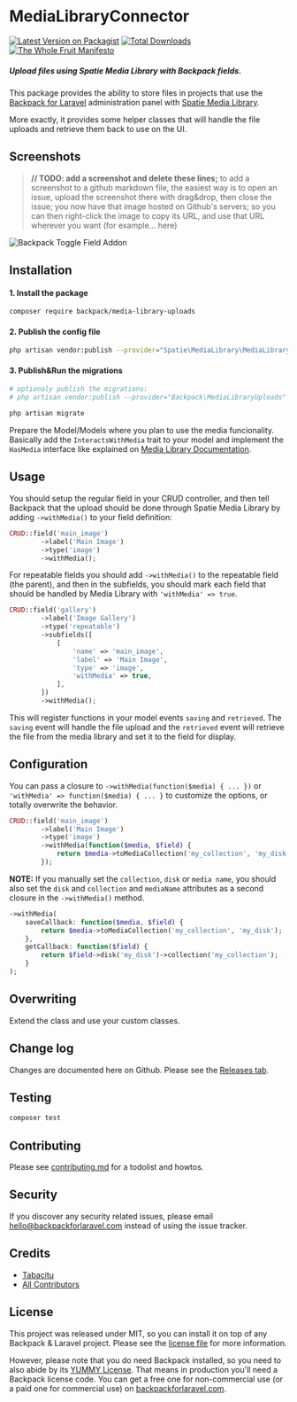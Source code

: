 # MediaLibraryConnector

[![Latest Version on Packagist][ico-version]][link-packagist]
[![Total Downloads][ico-downloads]][link-downloads]
[![The Whole Fruit Manifesto](https://img.shields.io/badge/writing%20standard-the%20whole%20fruit-brightgreen)](https://github.com/the-whole-fruit/manifesto)

##### Upload files using Spatie Media Library with Backpack fields.

This package provides the ability to store files in projects that use the [Backpack for Laravel](https://backpackforlaravel.com/) administration panel with [Spatie Media Library](https://github.com/spatie/laravel-medialibrary). 

More exactly, it provides some helper classes that will handle the file uploads and retrieve them back to use on the UI.


## Screenshots

> **// TODO: add a screenshot and delete these lines;** 
> to add a screenshot to a github markdown file, the easiest way is to
> open an issue, upload the screenshot there with drag&drop, then close the issue;
> you now have that image hosted on Github's servers; so you can then right-click 
> the image to copy its URL, and use that URL wherever you want (for example... here)

![Backpack Toggle Field Addon](https://via.placeholder.com/600x250?text=screenshot+needed)


## Installation

#### 1. Install the package
``` bash
composer require backpack/media-library-uploads
```
#### 2. Publish the config file
```bash
php artisan vendor:publish --provider="Spatie\MediaLibrary\MediaLibraryServiceProvider" --tag="config"
```

#### 3. Publish&Run the migrations
```bash
# optionaly publish the migrations:
# php artisan vendor:publish --provider="Backpack\MediaLibraryUploads" --tag="migrations"

php artisan migrate
```

Prepare the Model/Models where you plan to use the media funcionality. Basically add the `InteractsWithMedia` trait to your model and implement the `HasMedia` interface like explained on [Media Library Documentation](https://spatie.be/docs/laravel-medialibrary/v10/basic-usage/preparing-your-model).

## Usage

You should setup the regular field in your CRUD controller, and then tell Backpack that the upload should be done through Spatie Media Library by adding `->withMedia()` to your field definition:

```php
CRUD::field('main_image')
        ->label('Main Image')
        ->type('image')
        ->withMedia();

```

For repeatable fields you should add `->withMedia()` to the repeatable field (the parent), and then in the subfields, you should mark each field that should be handled by Media Library with `'withMedia' => true`.

```php
CRUD::field('gallery')
        ->label('Image Gallery')
        ->type('repeatable')
        ->subfields([
            [
                'name' => 'main_image',
                'label' => 'Main Image',
                'type' => 'image',
                'withMedia' => true,
            ],
        ])
        ->withMedia(); 
```

This will register functions in your model events  `saving` and `retrieved`. 
The `saving` event will handle the file upload and the `retrieved` event will retrieve the file from the media library and set it to the field for display.

## Configuration

You can pass a closure to `->withMedia(function($media) { ... })` or `'withMedia' => function($media) { ... }` to customize the options, or totally overwrite the behavior.

```php
CRUD::field('main_image')
        ->label('Main Image')
        ->type('image')
        ->withMedia(function($media, $field) {
            return $media->toMediaCollection('my_collection', 'my_disk');
        });
```
**NOTE:** If you manually set the `collection`, `disk` or `media name`, you should also set the `disk` and `collection` and `mediaName` attributes as a second closure in the `->withMedia()` method.

```php
->withMedia(
    saveCallback: function($media, $field) {
        return $media->toMediaCollection('my_collection', 'my_disk');
    },
    getCallback: function($field) {
        return $field->disk('my_disk')->collection('my_collection');
    }
);
```
## Overwriting

Extend the class and use your custom classes.

## Change log

Changes are documented here on Github. Please see the [Releases tab](https://github.com/backpack/media-library-connector/releases).

## Testing

``` bash
composer test
```

## Contributing

Please see [contributing.md](contributing.md) for a todolist and howtos.

## Security

If you discover any security related issues, please email hello@backpackforlaravel.com instead of using the issue tracker.

## Credits

- [Tabacitu][link-author]
- [All Contributors][link-contributors]

## License

This project was released under MIT, so you can install it on top of any Backpack & Laravel project. Please see the [license file](license.md) for more information. 

However, please note that you do need Backpack installed, so you need to also abide by its [YUMMY License](https://github.com/Laravel-Backpack/CRUD/blob/master/LICENSE.md). That means in production you'll need a Backpack license code. You can get a free one for non-commercial use (or a paid one for commercial use) on [backpackforlaravel.com](https://backpackforlaravel.com).


[ico-version]: https://img.shields.io/packagist/v/backpack/media-library-connector.svg?style=flat-square
[ico-downloads]: https://img.shields.io/packagist/dt/backpack/media-library-connector.svg?style=flat-square

[link-packagist]: https://packagist.org/packages/backpack/media-library-connector
[link-downloads]: https://packagist.org/packages/backpack/media-library-connector
[link-author]: https://github.com/backpack
[link-contributors]: ../../contributors
